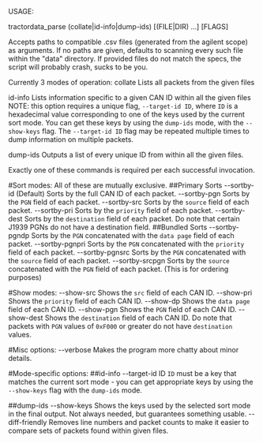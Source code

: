 USAGE:

tractordata_parse \(collate|id-info|dump-ids\) \[(FILE|DIR) ...\] \[FLAGS]

Accepts paths to compatible .csv files (generated from the agilent scope) as arguments.
If no paths are given, defaults to scanning every such file within the "data" directory.
If provided files do not match the specs, the script will probably crash, sucks to be you.

Currently 3 modes of operation:
  collate
    Lists all packets from the given files
    
  id-info
    Lists information specific to a given CAN ID within all the given files
    NOTE: this option requires a unique flag, `--target-id ID`, where `ID` is a
    hexadecimal value corresponding to one of the keys used by the current sort mode.
    You can get these keys by using the `dump-ids` mode, with the `--show-keys` flag.
    The `--target-id ID` flag may be repeated multiple times to dump information on multiple
    packets.
    
  dump-ids
    Outputs a list of every unique ID from within all the given files.
    
Exactly one of these commands is required per each successful invocation.

#Sort modes:
All of these are mutually exclusive.
##Primary Sorts
  --sortby-id
    (Default) Sorts by the full CAN ID of each packet.
  --sortby-pgn
    Sorts by the `PGN` field of each packet.
  --sortby-src
    Sorts by the `source` field of each packet.
  --sortby-pri
    Sorts by the `priority` field of each packet.
  --sortby-dest
    Sorts by the `destination` field of each packet. Do note that certain J1939 PGNs do not have a destination field.
##Bundled Sorts
  --sortby-pgndp
    Sorts by the `PGN` concatenated with the `data page` field of each packet.
  --sortby-pgnpri
    Sorts by the `PGN` concatenated with the `priority` field of each packet.
  --sortby-pgnsrc
    Sorts by the `PGN` concatenated with the `source` field of each packet.
  --sortby-srcpgn
    Sorts by the `source` concatenated with the `PGN` field of each packet. (This is for ordering purposes)
    
#Show modes:
  --show-src
    Shows the `src` field of each CAN ID.
  --show-pri
    Shows the `priority` field of each CAN ID.
  --show-dp
    Shows the `data page` field of each CAN ID.
  --show-pgn
    Shows the `PGN` field of each CAN ID.
  --show-dest
    Shows the `destination` field of each CAN ID. Do note that packets with `PGN` values of `0xF000` or greater do not have `destination` values.
    
#Misc options:
  --verbose
    Makes the program more chatty about minor details.

#Mode-specific options:
##id-info
  --target-id ID
    `ID` must be a key that matches the current sort mode - you can get appropriate keys by using the `--show-keys` flag with the `dump-ids` mode.

##dump-ids
  --show-keys
    Shows the keys used by the selected sort mode in the final output. Not always needed, but guarantees something usable.
  --diff-friendly
    Removes line numbers and packet counts to make it easier to compare sets of packets found within given files.
